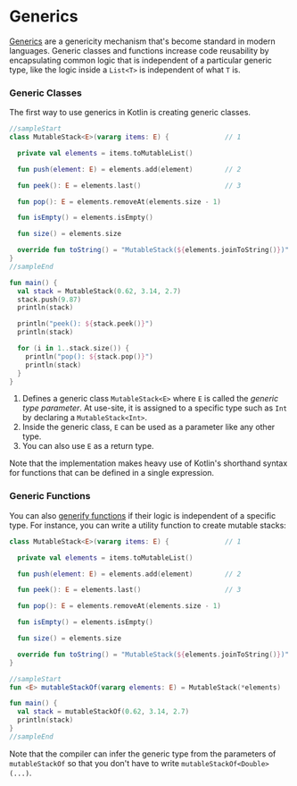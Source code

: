# Generics

[Generics](https://kotlinlang.org/docs/reference/generics.html) are a genericity mechanism that's become standard in modern languages. Generic classes and functions increase code reusability by encapsulating common logic that is independent of a particular generic type, like the logic inside a `List<T>` is independent of what `T` is.

### Generic Classes

The first way to use generics in Kotlin is creating generic classes.

```kotlin
//sampleStart
class MutableStack<E>(vararg items: E) {              // 1

  private val elements = items.toMutableList()

  fun push(element: E) = elements.add(element)        // 2

  fun peek(): E = elements.last()                     // 3

  fun pop(): E = elements.removeAt(elements.size - 1)

  fun isEmpty() = elements.isEmpty()

  fun size() = elements.size

  override fun toString() = "MutableStack(${elements.joinToString()})"
}
//sampleEnd

fun main() {
  val stack = MutableStack(0.62, 3.14, 2.7)
  stack.push(9.87)
  println(stack)

  println("peek(): ${stack.peek()}")
  println(stack)

  for (i in 1..stack.size()) {
    println("pop(): ${stack.pop()}")
    println(stack)
  }
}

```


1. Defines a generic class `MutableStack<E>` where `E` is called the _generic type parameter_. At use-site, it is assigned to a specific type such as `Int` by declaring a `MutableStack<Int>`.
2. Inside the generic class, `E` can be used as a parameter like any other type.
3. You can also use `E` as a return type.

Note that the implementation makes heavy use of Kotlin's shorthand syntax for functions that can be defined in a single expression.


### Generic Functions

You can also [generify functions](https://kotlinlang.org/docs/reference/generics.html#generic-functions) if their logic is independent of a specific type. For instance, you can write a utility function to create mutable stacks:


```kotlin
class MutableStack<E>(vararg items: E) {              // 1

  private val elements = items.toMutableList()

  fun push(element: E) = elements.add(element)        // 2

  fun peek(): E = elements.last()                     // 3

  fun pop(): E = elements.removeAt(elements.size - 1)

  fun isEmpty() = elements.isEmpty()

  fun size() = elements.size

  override fun toString() = "MutableStack(${elements.joinToString()})"
}

//sampleStart
fun <E> mutableStackOf(vararg elements: E) = MutableStack(*elements)

fun main() {
  val stack = mutableStackOf(0.62, 3.14, 2.7)
  println(stack)
}
//sampleEnd
```

Note that the compiler can infer the generic type from the parameters of `mutableStackOf` so that you don't have to write `mutableStackOf<Double>(...)`.
